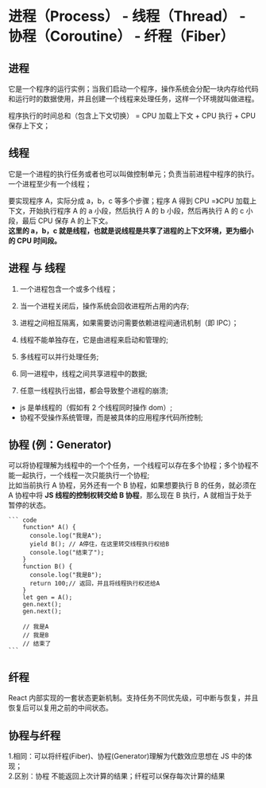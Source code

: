# 进程（Process） - 线程（Thread） - 协程（Coroutine） - 纤程（Fiber）

## 进程

它是一个程序的运行实例；当我们启动一个程序，操作系统会分配一块内存给代码和运行时的数据使用，并且创建一个线程来处理任务，这样一个环境就叫做进程。

程序执行的时间总和（包含上下文切换） = CPU 加载上下文 + CPU 执行 + CPU 保存上下文；

## 线程

它是一个进程的执行任务或者也可以叫做控制单元；负责当前进程中程序的执行。一个进程至少有一个线程；

要实现程序 A，实际分成 a，b，c 等多个步骤；程序 A 得到 CPU =》CPU 加载上下文，开始执行程序 A 的 a 小段，然后执行 A 的 b 小段，然后再执行 A 的 c 小段，最后 CPU 保存 A 的上下文。  
**这里的 a，b，c 就是线程，也就是说线程是共享了进程的上下文环境，更为细小的 CPU 时间段。**

## 进程 与 线程

1. 一个进程包含一个或多个线程；
2. 当一个进程关闭后，操作系统会回收进程所占用的内存;
3. 进程之间相互隔离，如果需要访问需要依赖进程间通讯机制（即 IPC）；

4. 线程不能单独存在，它是由进程来启动和管理的;
5. 多线程可以并行处理任务;
6. 同一进程中，线程之间共享进程中的数据;
7. 任意一线程执行出错，都会导致整个进程的崩溃;

- js 是单线程的（假如有 2 个线程同时操作 dom）;
- 协程不受操作系统管理，而是被具体的应用程序代码所控制;

## 协程 (例：Generator)

可以将协程理解为线程中的一个个任务，一个线程可以存在多个协程；多个协程不能一起执行，一个线程一次只能执行一个协程;  
比如当前执行 A 协程，另外还有一个 B 协程，如果想要执行 B 的任务，就必须在 A 协程中将 **JS 线程的控制权转交给 B 协程**，那么现在 B 执行，A 就相当于处于暂停的状态。

    ``` code
        function* A() {
          console.log("我是A");
          yield B(); // A停住，在这里转交线程执行权给B
          console.log("结束了");
        }
        function B() {
          console.log("我是B");
          return 100;// 返回，并且将线程执行权还给A
        }
        let gen = A();
        gen.next();
        gen.next();

        // 我是A
        // 我是B
        // 结束了
    ```

## 纤程

React 内部实现的一套状态更新机制。支持任务不同优先级，可中断与恢复，并且恢复后可以复用之前的中间状态。

## 协程与纤程

1.相同：可以将纤程(Fiber)、协程(Generator)理解为代数效应思想在 JS 中的体现；  
2.区别：协程 不能返回上次计算的结果；纤程可以保存每次计算的结果
